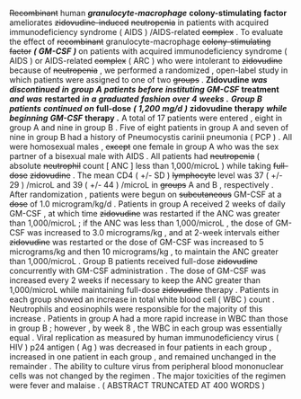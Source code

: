 ~~Recombinant~~ human ***granulocyte-macrophage*** **colony-stimulating** **factor** ameliorates ~~zidovudine-induced~~ ~~neutropenia~~ in patients with acquired immunodeficiency syndrome ( AIDS ) /AIDS-related ~~complex~~ . To evaluate the effect of ~~recombinant~~ granulocyte-macrophage ~~colony-stimulating~~ ~~factor~~ ***(*** ***GM-CSF*** ***)*** on patients with acquired immunodeficiency syndrome ( AIDS ) or AIDS-related ~~complex~~ ( ARC ) who were intolerant to ~~zidovudine~~ because of ~~neutropenia~~ , we performed a randomized , open-label study in which patients were assigned to one of two ~~groups~~ . **Zidovudine** ***was*** ***discontinued*** ***in*** ***group*** ***A*** ***patients*** ***before*** ***instituting*** ***GM-CSF*** **treatment** ***and*** ***was*** **restarted** ***in*** ***a*** ***graduated*** ***fashion*** ***over*** ***4*** ***weeks*** ***.*** ***Group*** ***B*** ***patients*** ***continued*** ***on*** **full-dose** ***(*** ***1,200*** ***mg/d*** ***)*** **zidovudine** **therapy** ***while*** ***beginning*** ***GM-CSF*** **therapy** ***.*** A total of 17 patients were entered , eight in group A and nine in group B . Five of eight patients in group A and seven of nine in group B had a history of Pneumocystis carinii pneumonia ( PCP ) . All were homosexual males , ~~except~~ one female in group A who was the sex partner of a bisexual male with AIDS . All patients had ~~neutropenia~~ ( absolute ~~neutrophil~~ count [ ANC ] less than 1,000/microL ) while taking ~~full-dose~~ ~~zidovudine~~ . The mean CD4 ( +/- SD ) ~~lymphocyte~~ level was 37 ( +/- 29 ) /microL and 39 ( +/- 44 ) /microL in ~~groups~~ A and B , respectively . After randomization , patients were begun on ~~subcutaneous~~ GM-CSF at a ~~dose~~ of 1.0 microgram/kg/d . Patients in group A received 2 weeks of daily GM-CSF , at which time ~~zidovudine~~ was restarted if the ANC was greater than 1,000/microL ; if the ANC was less than 1,000/microL , the dose of GM-CSF was increased to 3.0 micrograms/kg , and at 2-week intervals either ~~zidovudine~~ was restarted or the dose of GM-CSF was increased to 5 micrograms/kg and then 10 micrograms/kg , to maintain the ANC greater than 1,000/microL . Group B patients received full-dose ~~zidovudine~~ concurrently with GM-CSF administration . The dose of GM-CSF was increased every 2 weeks if necessary to keep the ANC greater than 1,000/microL while maintaining full-dose ~~zidovudine~~ therapy . Patients in each group showed an increase in total white blood cell ( WBC ) count . Neutrophils and eosinophils were responsible for the majority of this increase . Patients in group A had a more rapid increase in WBC than those in group B ; however , by week 8 , the WBC in each group was essentially equal . Viral replication as measured by human immunodeficiency virus ( HIV ) p24 antigen ( Ag ) was decreased in four patients in each group , increased in one patient in each group , and remained unchanged in the remainder . The ability to culture virus from peripheral blood mononuclear cells was not changed by the regimen . The major toxicities of the regimen were fever and malaise . ( ABSTRACT TRUNCATED AT 400 WORDS ) 